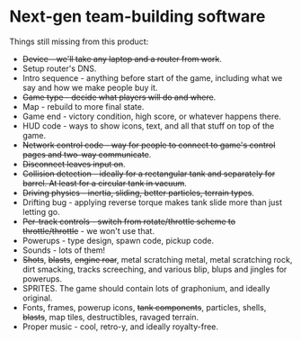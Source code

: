 # Next-gen team-building software

Things still missing from this product:

 - ~~Device - we'll take any laptop and a router from work~~.
  - Setup router's DNS.
 - Intro sequence - anything before start of the game, including what we say and how we make people buy it.
 - ~~Game type - decide what players will do and where~~.
  - Map - rebuild to more final state.
 - Game end - victory condition, high score, or whatever happens there.
 - HUD code - ways to show icons, text, and all that stuff on top of the game.
 - ~~Network control code - way for people to connect to game's control pages and two-way communicate~~.
  - ~~Disconnect leaves input on~~.
 - ~~Collision detection - ideally for a rectangular tank and separately for barrel. At least for a circular tank in vacuum~~.
 - ~~Driving physics - inertia, sliding, better particles, terrain types~~.
  - Drifting bug - applying reverse torque makes tank slide more than just letting go.
 - ~~Per-track controls - switch from rotate/throttle scheme to throttle/throttle~~ - we won't use that.
 - Powerups - type design, spawn code, pickup code.
 - Sounds - lots of them!
  - ~~Shots~~, ~~blasts~~, ~~engine roar~~, metal scratching metal, metal scratching rock, dirt smacking, tracks screeching, and various blip, blups and jingles for powerups.
 - SPRITES. The game should contain lots of graphonium, and ideally original.
  - Fonts, frames, powerup icons, ~~tank components~~, particles, shells, ~~blasts~~, map tiles, destructibles, ravaged terrain.
 - Proper music - cool, retro-y, and ideally royalty-free.
